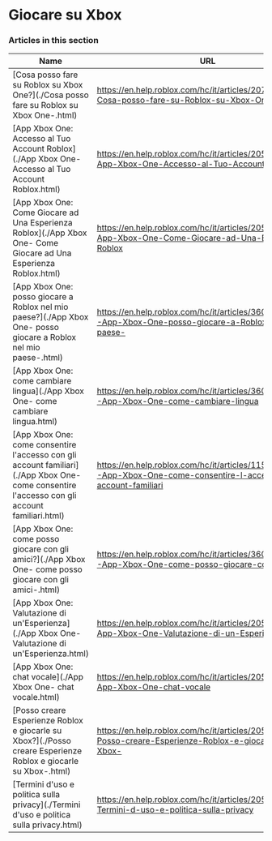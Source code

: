 # Giocare su Xbox  
### Articles in this section
Name|URL
-|-
[Cosa posso fare su Roblox su Xbox One?](./Cosa posso fare su Roblox su Xbox One-.html) |https://en.help.roblox.com/hc/it/articles/207850783-Cosa-posso-fare-su-Roblox-su-Xbox-One-
[App Xbox One: Accesso al Tuo Account Roblox](./App Xbox One- Accesso al Tuo Account Roblox.html) |https://en.help.roblox.com/hc/it/articles/205662594-App-Xbox-One-Accesso-al-Tuo-Account-Roblox
[App Xbox One: Come Giocare ad Una Esperienza Roblox](./App Xbox One- Come Giocare ad Una Esperienza Roblox.html) |https://en.help.roblox.com/hc/it/articles/205091984-App-Xbox-One-Come-Giocare-ad-Una-Esperienza-Roblox
[App Xbox One: posso giocare a Roblox nel mio paese?](./App Xbox One- posso giocare a Roblox nel mio paese-.html) |https://en.help.roblox.com/hc/it/articles/360000334743-App-Xbox-One-posso-giocare-a-Roblox-nel-mio-paese-
[App Xbox One: come cambiare lingua](./App Xbox One- come cambiare lingua.html) |https://en.help.roblox.com/hc/it/articles/360000273466-App-Xbox-One-come-cambiare-lingua
[App Xbox One: come consentire l'accesso con gli account familiari](./App Xbox One- come consentire l'accesso con gli account familiari.html) |https://en.help.roblox.com/hc/it/articles/115001279786-App-Xbox-One-come-consentire-l-accesso-con-gli-account-familiari
[App Xbox One: come posso giocare con gli amici?](./App Xbox One- come posso giocare con gli amici-.html) |https://en.help.roblox.com/hc/it/articles/360000334526-App-Xbox-One-come-posso-giocare-con-gli-amici-
[App Xbox One: Valutazione di un'Esperienza](./App Xbox One- Valutazione di un'Esperienza.html) |https://en.help.roblox.com/hc/it/articles/205355420-App-Xbox-One-Valutazione-di-un-Esperienza
[App Xbox One: chat vocale](./App Xbox One- chat vocale.html) |https://en.help.roblox.com/hc/it/articles/205355430-App-Xbox-One-chat-vocale
[Posso creare Esperienze Roblox e giocarle su Xbox?](./Posso creare Esperienze Roblox e giocarle su Xbox-.html) |https://en.help.roblox.com/hc/it/articles/205091994-Posso-creare-Esperienze-Roblox-e-giocarle-su-Xbox-
[Termini d'uso e politica sulla privacy](./Termini d'uso e politica sulla privacy.html) |https://en.help.roblox.com/hc/it/articles/205358110-Termini-d-uso-e-politica-sulla-privacy